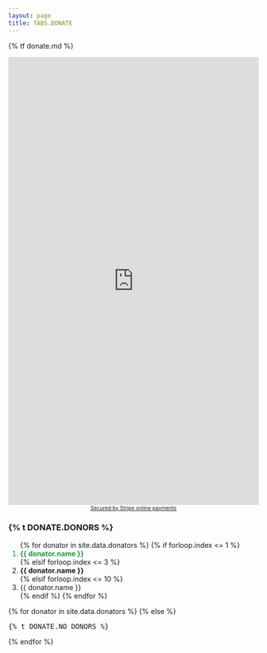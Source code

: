 ```yaml
---
layout: page
title: TABS.DONATE
---
```


{% tf donate.md %}

<article class="donate">
    <section style="display:flex;flex-direction:column;">
        <script src="https://donorbox.org/widget.js" paypalExpress="false"></script><iframe allowpaymentrequest="" frameborder="0" height="900px" name="donorbox" scrolling="no" seamless="seamless" src="https://donorbox.org/embed/spytify" style="width: auto; max-height:none!important"></iframe>
        <a style="font-size:75%;text-align:center;argin-top:-2em;text-decoration:underline;" href="https://stripe.com/en-ca">Secured by Stripe online payments</a>
    </section>
    <section>
        <h3>{% t DONATE.DONORS %}</h3>
        <ol>
            {% for donator in site.data.donators %}
                {% if forloop.index <= 1 %}
                    <li style="color:#1E963C;"><strong>{{ donator.name }}</strong></li>
                {% elsif forloop.index <= 3 %}
                    <li><strong>{{ donator.name }}</strong></li>
                {% elsif forloop.index <= 10 %}
                    <li>{{ donator.name }}</li>
                {% endif %}
            {% endfor %}
        </ol>
        {% for donator in site.data.donators %}
        <!-- If I reached over 10 donators -->
            <!-- {% if forloop.index > 100 %}
                {% if forloop.last %}<span style="font-size:90%;color:#ccc;">...</span>{% endif %}
            {% elsif forloop.index > 80 %}
                <span style="font-size:90%;color:#ccc;">{{ donator.name }}{% if forloop.last == false %},{% endif %}</span>
            {% elsif forloop.index > 50 %}
                <span style="font-size:90%;color:#aaa;">{{ donator.name }}{% if forloop.last == false %},{% endif %}</span>
            {% elsif forloop.index > 20 %}
                <span style="font-size:90%;color:#888;">{{ donator.name }}{% if forloop.last == false %},{% endif %}</span>
            {% elsif forloop.index > 10 %}
                <span style="font-size:90%;color:#666;">{{ donator.name }}{% if forloop.last == false %},{% endif %}</span>
            {% endif %} -->
        {% else %}
            <pre>{% t DONATE.NO_DONORS %}</pre>
        {% endfor %}
    </section>
</article>

